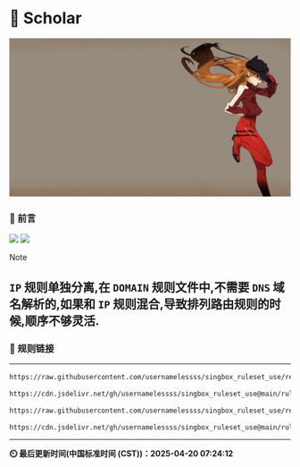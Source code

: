 
# 🧸 Scholar
![](https://raw.githubusercontent.com/usernamelessss/picture-bed/main/images/202504042256831.jpg)
### 📣 前言
![](https://shields.io/badge/-移除重复规则-ff69b4) ![](https://shields.io/badge/-IP&nbsp;规则单独存放不与&nbsp;DOMAIN&nbsp;等混合-green)
> [!NOTE]
**`IP` 规则单独分离,在 `DOMAIN` 规则文件中,不需要 `DNS` 域名解析的,如果和 `IP` 规则混合,导致排列路由规则的时候,顺序不够灵活.**
---

###  🔗 规则链接
---

```url
https://raw.githubusercontent.com/usernamelessss/singbox_ruleset_use/refs/heads/main/rule/Scholar/Scholar_No_IP.json
```

```url
https://cdn.jsdelivr.net/gh/usernamelessss/singbox_ruleset_use@main/rule/Scholar/Scholar_No_IP.json
```

```url
https://raw.githubusercontent.com/usernamelessss/singbox_ruleset_use/refs/heads/main/rule/Scholar/Scholar_No_IP.srs
```

```url
https://cdn.jsdelivr.net/gh/usernamelessss/singbox_ruleset_use@main/rule/Scholar/Scholar_No_IP.srs
```

---
**⏲️ 最后更新时间(中国标准时间 (CST))：2025-04-20 07:24:12**